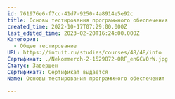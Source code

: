 ```yaml
---
id: 761976e6-f7cc-41d7-9250-4a8914e5e92c
title: Основы тестирования программного обеспечения
created_time: 2022-10-17T07:29:00.000Z
last_edited_time: 2023-02-20T16:24:00.000Z
Категория:
  - Общее тестирование
URL: https://intuit.ru/studies/courses/48/48/info
Сертификат: ./Nekommerch-2-1529872-ORF_enGCV0rW.jpg
Статус: Завершен
Сертификат?: Сертификат выдается
Name: Основы тестирования программного обеспечения

---
```

